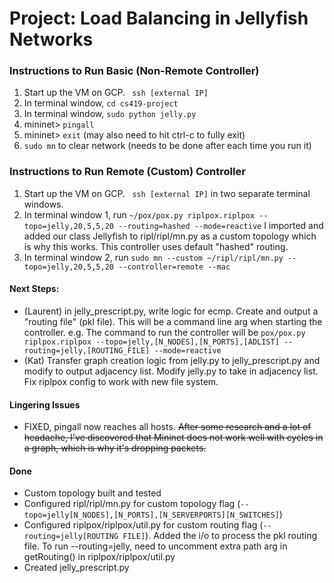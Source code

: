 # Project: Load Balancing in Jellyfish Networks

### Instructions to Run Basic (Non-Remote Controller)
1. Start up the VM on GCP. ``` ssh [external IP]```
2. In terminal window, ``` cd cs419-project ```
3. In terminal window, ``` sudo python jelly.py ```
4. mininet> ``` pingall ```
5. mininet> ``` exit ``` (may also need to hit ctrl-c to fully exit)
6. ``` sudo mn ``` to clear network (needs to be done after each time you run it)

### Instructions to Run Remote (Custom) Controller
1. Start up the VM on GCP. ``` ssh [external IP]``` in two separate terminal windows.
2. In terminal window 1, run ``` ~/pox/pox.py riplpox.riplpox --topo=jelly,20,5,5,20 --routing=hashed --mode=reactive ``` I imported and added our class Jellyfish to ripl/ripl/mn.py as a custom topology which is why this works. This controller uses default "hashed" routing.
3. In terminal window 2, run ``` sudo mn --custom ~/ripl/ripl/mn.py --topo=jelly,20,5,5,20 --controller=remote --mac ```

#### Next Steps:
- (Laurent) in jelly_prescript.py, write logic for ecmp. Create and output a "routing file" (pkl file). This will be a command line arg when starting the controller. e.g. The command to run the controller will be ```pox/pox.py riplpox.riplpox --topo=jelly,[N_NODES],[N_PORTS],[ADLIST] --routing=jelly,[ROUTING_FILE] --mode=reactive ```
- (Kat) Transfer graph creation logic from jelly.py to jelly_prescript.py and modify to output adjacency list. Modify jelly.py to take in adjacency list. Fix riplpox config to work with new file system.


#### Lingering Issues
- FIXED, pingall now reaches all hosts. ~~After some research and a lot of headache, I've discovered that Mininet does not work well with cycles in a graph, which is why it's dropping packets.~~

#### Done
- Custom topology built and tested
- Configured ripl/ripl/mn.py for custom topology flag (```--topo=jelly[N_NODES],[N_PORTS],[N_SERVERPORTS][N_SWITCHES]```)
- Configured riplpox/riplpox/util.py for custom routing flag (```--routing=jelly[ROUTING FILE]```). Added the i/o to process the pkl routing file. To run --routing=jelly, need to uncomment extra path arg in getRouting() in riplpox/riplpox/util.py
- Created jelly_prescript.py
